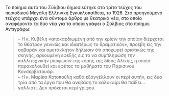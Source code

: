 Το ποίημα αυτό του Σύλβιου δημοσιεύτηκε στο τρίτο τεύχος του περιοδικού Μεγάλη Ελληνική Εγκυκλοπαίδεια, το 1926. Στο
προηγούμενο τεύχος υπάρχει ένα σύντομο άρθρο με θεατρικά νέα, στο οποίο αναφέροντα τα δύο νέα για τα οποία γράφει ο
Σύλβιος στο ποίημα. Αντιγράφω:

> &ndash; Η κ. Κυβέλη «αποκαρδιωμένη από την κρίσιν την οποίαν διέρχεται το θέατρον γενικώς και ιδιαιτέρως το
> δραματικόν», προέβη εις την σοβαράν και αμετάκλητον δήλωσιν ότι αποχωρεί οριστικώς της σκηνής, αρκουμένη εφεξής εις το
> να συμπληρώση την καλλιτεχνικήν μόρφωσιν της κόρης της δίδος Αλίκης, η οποία παρακολουθεί και εφέτος τα μαθήματα του
> Παρισινού Κονσερβατουάρ.<br>
> &ndash; Η κ. Μαρίκα Κοτοπούλη καθά εξαγγέλλουν οι περί αυτήν, εις δύο τρία από τα έργα που θα ανεβάση το καλοκαίρι θα
> παίξει... γαλλιστί. Δεν πρόκεται περί γρίφου.
